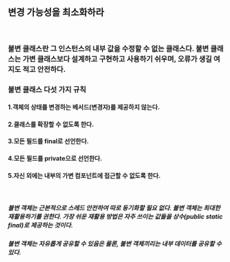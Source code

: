 ## 변경 가능성을 최소화하라

<br>

### 불변 클래스란 그 인스턴스의 내부 값을 수정할 수 없는 클래스다. 불변 클래스는 가변 클래스보다 설계하고 구현하고 사용하기 쉬우며, 오류가 생길 여지도 적고 안전하다.
### 불변 클래스 다섯 가지 규칙
#### 1.객체의 상태를 변경하는 베서드(변경자)를 제공하지 않는다.
#### 2.클래스를 확장할 수 없도록 한다.
#### 3.모든 필드를 final로 선언한다.
#### 4.모든 필드를 private으로 선언한다.
#### 5.자신 외에는 내부의 가변 컴포넌트에 접근할 수 없도록 한다.

<br>

##### 불변 객체는 근본적으로 스레드 안전하여 따로 동기화할 필요 없다. 불변 객체는 최대한 재활용하기를 권한다. 가장 쉬운 재활용 방법은 자주 쓰이는 값들을 상수(public static final)로 제공하는 것이다.
##### 불변 객체는 자유롭게 공유할 수 있음은 물론, 불변 객체끼리는 내부 데이터를 공유할 수 있다.
